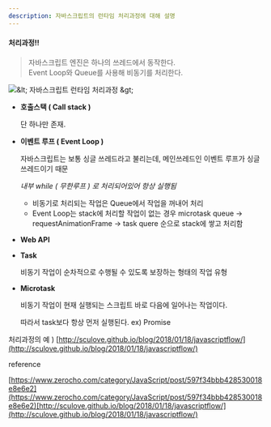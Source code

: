 ```yaml
---
description: 자바스크립트의 런타임 처리과정에 대해 설명
---
```


#### 처리과정!!

> 자바스크립트 엔진은 하나의 쓰레드에서 동작한다.  
> Event Loop와 Queue를 사용해 비동기를 처리한다.

![&amp;lt; &#xC790;&#xBC14;&#xC2A4;&#xD06C;&#xB9BD;&#xD2B8; &#xB7F0;&#xD0C0;&#xC784; &#xCC98;&#xB9AC;&#xACFC;&#xC815; &amp;gt;](http://sculove.github.io/blog/2018/01/18/javascriptflow/browser-structure.png)

* **호출스택 \( Call stack \)**

  단 하나만 존재.

* **이벤트 루프 \( Event Loop \)**

  자바스크립트는 보통 싱글 쓰레드라고 불리는데, 메인쓰레드인 이벤트 루프가 싱글쓰레드이기 때문

  _내부 while \( 무한루프 \) 로 처리되어있어 항상 실행됨_ 

  * 비동기로 처리되는 작업은 Queue에서 작업을 꺼내어 처리
  * Event Loop는 stack에 처리할 작업이 없는 경우 microtask queue -&gt; requestAnimationFrame -&gt; task quere 순으로 stack에 쌓고 처리함

* **Web API**
* **Task**

  비동기 작업이 순차적으로 수행될 수 있도록 보장하는 형태의 작업 유형

* **Microtask**

  비동기 작업이 현재 실행되는 스크립트 바로 다음에 일어나는 작업이다. 

  따라서 task보다 항상 먼저 실행된다. ex\) Promise

처리과정의 예 \) [http://sculove.github.io/blog/2018/01/18/javascriptflow/](http://sculove.github.io/blog/2018/01/18/javascriptflow/)





reference

[https://www.zerocho.com/category/JavaScript/post/597f34bbb428530018e8e6e2](https://www.zerocho.com/category/JavaScript/post/597f34bbb428530018e8e6e2)[http://sculove.github.io/blog/2018/01/18/javascriptflow/](http://sculove.github.io/blog/2018/01/18/javascriptflow/)

